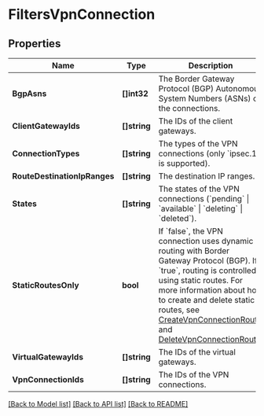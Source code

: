 # FiltersVpnConnection

## Properties

Name | Type | Description | Notes
------------ | ------------- | ------------- | -------------
**BgpAsns** | **[]int32** | The Border Gateway Protocol (BGP) Autonomous System Numbers (ASNs) of the connections. | [optional] 
**ClientGatewayIds** | **[]string** | The IDs of the client gateways. | [optional] 
**ConnectionTypes** | **[]string** | The types of the VPN connections (only &#x60;ipsec.1&#x60; is supported). | [optional] 
**RouteDestinationIpRanges** | **[]string** | The destination IP ranges. | [optional] 
**States** | **[]string** | The states of the VPN connections (&#x60;pending&#x60; \\| &#x60;available&#x60; \\| &#x60;deleting&#x60; \\| &#x60;deleted&#x60;). | [optional] 
**StaticRoutesOnly** | **bool** | If &#x60;false&#x60;, the VPN connection uses dynamic routing with Border Gateway Protocol (BGP). If &#x60;true&#x60;, routing is controlled using static routes. For more information about how to create and delete static routes, see [CreateVpnConnectionRoute](#createvpnconnectionroute) and [DeleteVpnConnectionRoute](#deletevpnconnectionroute). | [optional] 
**VirtualGatewayIds** | **[]string** | The IDs of the virtual gateways. | [optional] 
**VpnConnectionIds** | **[]string** | The IDs of the VPN connections. | [optional] 

[[Back to Model list]](../README.md#documentation-for-models) [[Back to API list]](../README.md#documentation-for-api-endpoints) [[Back to README]](../README.md)


